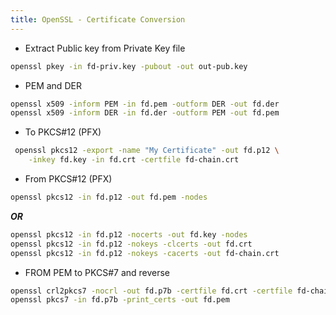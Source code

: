 ```yaml
---
title: OpenSSL - Certificate Conversion
---
```


- Extract Public key from Private Key file
```bash
openssl pkey -in fd-priv.key -pubout -out out-pub.key
```

- PEM and DER
```bash
openssl x509 -inform PEM -in fd.pem -outform DER -out fd.der
openssl x509 -inform DER -in fd.der -outform PEM -out fd.pem
```

- To PKCS#12 (PFX)
```bash
 openssl pkcs12 -export -name "My Certificate" -out fd.p12 \
    -inkey fd.key -in fd.crt -certfile fd-chain.crt
```

- From PKCS#12 (PFX)
```bash
openssl pkcs12 -in fd.p12 -out fd.pem -nodes
```
***OR***
```bash
openssl pkcs12 -in fd.p12 -nocerts -out fd.key -nodes
openssl pkcs12 -in fd.p12 -nokeys -clcerts -out fd.crt
openssl pkcs12 -in fd.p12 -nokeys -cacerts -out fd-chain.crt
```

- FROM PEM to PKCS#7 and reverse
```bash
openssl crl2pkcs7 -nocrl -out fd.p7b -certfile fd.crt -certfile fd-chain.crt
openssl pkcs7 -in fd.p7b -print_certs -out fd.pem
```